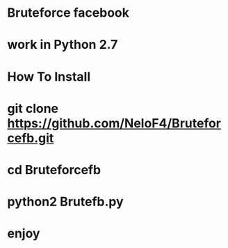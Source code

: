 # Bruteforce facebook

# work in Python 2.7

# How To Install 

# git clone https://github.com/NeloF4/Bruteforcefb.git

# cd Bruteforcefb

# python2 Brutefb.py

# enjoy
